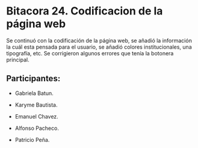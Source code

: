 # Bitacora 24. Codificacion de la página web
Se continuó con la codificación de la página web, se añadió la información la cuál esta pensada para el usuario, se añadió colores institucionales, una tipografía, etc.
Se corrigieron algunos errores que tenía la botonera principal.
## Participantes:

- Gabriela Batun.

- Karyme Bautista.

- Emanuel Chavez.

- Alfonso Pacheco.

- Patricio Peña.
